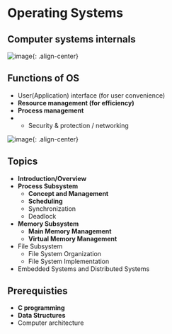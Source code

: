 # Operating Systems

## Computer systems internals

![image](https://user-images.githubusercontent.com/55765292/222903586-0160b7f2-8f9d-4da2-b972-78fce1e66778.png){: .align-center}

## Functions of OS
- User(Application) interface (for user convenience)
- **Resource management (for efficiency)**
- **Process management**
- + Security & protection / networking

![image](https://user-images.githubusercontent.com/55765292/222903629-02357165-f215-4079-bfd0-5dcb6f45f18c.png){: .align-center}

## Topics
- **Introduction/Overview**
- **Process Subsystem**
  - **Concept and Management**
  - **Scheduling**
  - Synchronization
  - Deadlock
- **Memory Subsystem**
  - **Main Memory Management**
  - **Virtual Memory Management**
- File Subsystem
  - File System Organization
  - File System Implementation
- Embedded Systems and Distributed Systems

## Prerequisties
- **C programming**
- **Data Structures**
- Computer architecture
